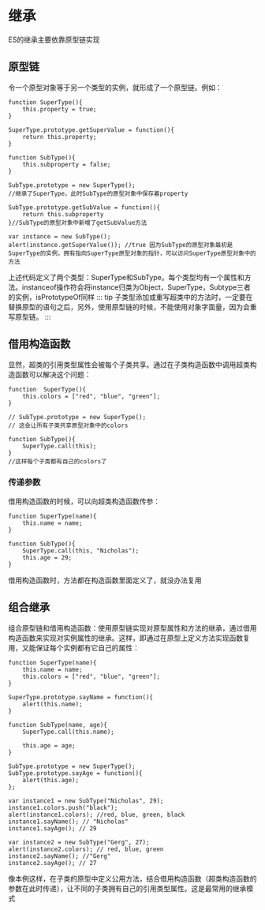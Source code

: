 # 继承
ES的继承主要依靠原型链实现
## 原型链
令一个原型对象等于另一个类型的实例，就形成了一个原型链。例如：
```
function SuperType(){
    this.property = true; 
}

SuperType.prototype.getSuperValue = function(){
    return this.property;
}

function SubType(){
    this.subproperty = false;
}

SubType.prototype = new SuperType();
//继承了SuperType，此时SubType的原型对象中保存着property

SubType.prototype.getSubValue = function(){
    return this.subproperty
}//SubType的原型对象中新增了getSubValue方法

var instance = new SubType();
alert(instance.getSuperValue()); //true 因为SubType的原型对象最初是SuperType的实例，拥有指向SuperType原型对象的指针，可以访问SuperType原型对象中的方法
```
上述代码定义了两个类型：SuperType和SubType。每个类型均有一个属性和方法。instanceof操作符会将instance归类为Object，SuperType，Subtype三者的实例，isPrototypeOf同样
::: tip
子类型添加或重写超类中的方法时，一定要在替换原型的语句之后，另外，使用原型链的时候，不能使用对象字面量，因为会重写原型链。
:::
## 借用构造函数
显然，超类的引用类型属性会被每个子类共享。通过在子类构造函数中调用超类构造函数可以解决这个问题：
```
function  SuperType(){
    this.colors = ["red", "blue", "green"];
}

// SubType.prototype = new SuperType();
// 这会让所有子类共享原型对象中的colors

function SubType(){
    SuperType.call(this);
}
//这样每个子类都有自己的colors了
```
### 传递参数
借用构造函数的时候，可以向超类构造函数传参：
```
function SuperType(name){
    this.name = name;
}

function SubType(){
    SuperType.call(this, "Nicholas");
    this.age = 29;
}
```
借用构造函数时，方法都在构造函数里面定义了，就没办法复用
## 组合继承
组合原型链和借用构造函数：使用原型链实现对原型属性和方法的继承，通过借用构造函数来实现对实例属性的继承。这样，即通过在原型上定义方法实现函数复用，又能保证每个实例都有它自己的属性：
```
function SuperType(name){
    this.name = name;
    this.colors = ["red", "blue", "green"];
}

SuperType.prototype.sayName = function(){
    alert(this.name);
}

function SubType(name, age){
    SuperType.call(this.name);

    this.age = age;
}

SubType.prototype = new SuperType();
SubType.prototype.sayAge = function(){
    alert(this.age);
};

var instance1 = new SubType("Nicholas", 29);
instance1.colors.push("black");
alert(instance1.colors); //red, blue, green, black
instance1.sayName(); // "Nicholas"
instance1.sayAge(); // 29

var instance2 = new SubType("Gerg", 27);
alert(instance2.colors); // red, blue, green
instance2.sayName(); //"Gerg"
instance2.sayAge(); // 27
```
像本例这样，在子类的原型中定义公用方法，结合借用构造函数（超类构造函数的参数在此时传递），让不同的子类拥有自己的引用类型属性。这是最常用的继承模式